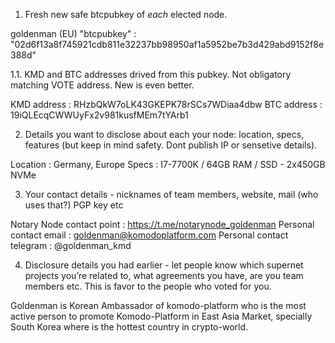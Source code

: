 1. Fresh new safe btcpubkey of *each* elected node.

goldenman (EU) "btcpubkey" : "02d6f13a8f745921cdb811e32237bb98950af1a5952be7b3d429abd9152f8e388d"

1.1. KMD and BTC addresses drived from this pubkey. Not obligatory matching VOTE address. New is even better.

KMD address : RHzbQkW7oLK43GKEPK78rSCs7WDiaa4dbw
BTC address : 19iQLEcqCWWUyFx2v981kusfMEm7tYArb1

2. Details you want to disclose about each your node: location, specs, features (but keep in mind safety. Dont publish IP or sensetive details).

Location : Germany, Europe
Specs :  I7-7700K / 64GB RAM / SSD - 2x450GB NVMe

3. Your contact details - nicknames of team members, website, mail (who uses that?) PGP key etc

Notary Node contact point : https://t.me/notarynode_goldenman
Personal contact email : goldenman@komodoplatform.com
Personal contact telegram : @goldenman_kmd

4. Disclosure details you had earlier - let people know which supernet projects you’re related to, what agreements you have, are you team members etc. This is favor to the people who voted for you.

Goldenman is Korean Ambassador of komodo-platform who is the most active person to promote Komodo-Platform in East Asia Market, specially South Korea where is the hottest country in crypto-world. 

